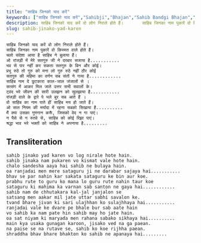 ```yaml
---
title: "साहिब जिनको याद करें"
keywords: ["साहिब जिनको याद करें","Sahibji","Bhajan","Sahib Bandgi Bhajan","Sant Kabir Bhajan","bhajan lyrics","साहिब बंदगी भजन","भजन"]
description: साहिब जिनको याद करें वो लोग निराले होते हैं।       साहिब जिनका नाम पुकारें वो किस्मत वाले होते हैं।       चलो संदेशा आया है साहिब ने बुलाया हैं।
slug: sahib-jinako-yad-karen
---
```


  
    साहिब जिनको याद करें वो लोग निराले होते हैं।  
    साहिब जिनका नाम पुकारें वो किस्मत वाले होते हैं।  
    चलो संदेशा आया है साहिब ने बुलाया हैं।  
    ओ रांजड़ी में मेरे सतगुरु जी ने दरबार सजाया है...........  
    भव से पार नहीं कर सकता सतगुरु के बिन और कोई।  
    प्रभु रुठे तो गुरु को मना लो गुरु रुठे नहीं ठौर कोई  
    सतगुरु की महिमा का वर्णन सब संतों ने गाया है............  
    साहिब नाम दे छुटकारा काल-जाल जंजालों से ।  
    सत्संग में आकर मिल जाते उत्तर सभी सवालों के।  
    ट्वंद भरे जीवन की सारी उलझन को सुलझाया है...........  
    रांजड़ी वाले के द्वारे पे भले बुर सब आते हैं ।  
    वो साहिब का नाम पाते हीं साहिब मय हो जाते हैं।  
    ओ सात नियम की मर्यादा में रहना सबको सिखाया है..........  
    मैं क्या उसका गुणगान करूँ, जिसको वेद न गा पाएं।  
    न पैसे से न रुतवे से, साहिब को कोई रिझा पाएं।  
    श्रद्धा भाव भरे भक्तों को साहिब ने अपनाया है.........  


## Transliteration

  
    sahib jinako yad karen vo log nirale hote hain.  
    sahib jinaka nam pukaren vo kismat vale hote hain.  
    chalo sandesha aaya hai sahib ne bulaya hain.  
    oa ranjadai men mere sataguru ji ne darabar sajaya hai...........  
    bhav se par nahin kar sakata sataguru ke bin aur koe.  
    prabhu rute to guru ko mana lo guru rute nahin taur koe  
    sataguru ki mahima ka varnan sab santon ne gaya hai............  
    sahib nam de chhutakara kal-jal janjalon se  
    satsang men aakar mil jate uttar sabhi savalon ke.  
    tvand bhare jivan ki sari ulajhhan ko sulajhhaya hai...........  
    ranjadai vale ke dvare pe bhale bur sab aate hain  
    vo sahib ka nam pate hin sahib may ho jate hain.  
    oa sat niyam ki maryada men rahana sabako sikhaya hai..........  
    main kya usaka gunagan karoon, jisako ved na ga paean.  
    na paise se na rutave se, sahib ko koe rijhha paean.  
    shraddha bhav bhare bhakton ko sahib ne apanaya hai.........  

  